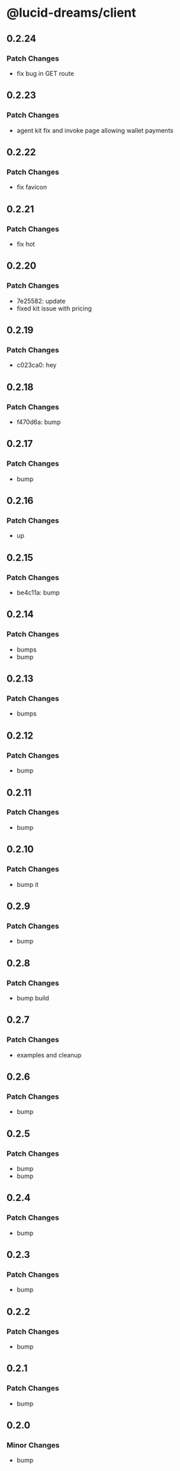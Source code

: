 # @lucid-dreams/client

## 0.2.24

### Patch Changes

- fix bug in GET route

## 0.2.23

### Patch Changes

- agent kit fix and invoke page allowing wallet payments

## 0.2.22

### Patch Changes

- fix favicon

## 0.2.21

### Patch Changes

- fix hot

## 0.2.20

### Patch Changes

- 7e25582: update
- fixed kit issue with pricing

## 0.2.19

### Patch Changes

- c023ca0: hey

## 0.2.18

### Patch Changes

- f470d6a: bump

## 0.2.17

### Patch Changes

- bump

## 0.2.16

### Patch Changes

- up

## 0.2.15

### Patch Changes

- be4c11a: bump

## 0.2.14

### Patch Changes

- bumps
- bump

## 0.2.13

### Patch Changes

- bumps

## 0.2.12

### Patch Changes

- bump

## 0.2.11

### Patch Changes

- bump

## 0.2.10

### Patch Changes

- bump it

## 0.2.9

### Patch Changes

- bump

## 0.2.8

### Patch Changes

- bump build

## 0.2.7

### Patch Changes

- examples and cleanup

## 0.2.6

### Patch Changes

- bump

## 0.2.5

### Patch Changes

- bump
- bump

## 0.2.4

### Patch Changes

- bump

## 0.2.3

### Patch Changes

- bump

## 0.2.2

### Patch Changes

- bump

## 0.2.1

### Patch Changes

- bump

## 0.2.0

### Minor Changes

- bump
